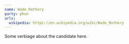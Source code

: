```yaml
---
name: Wade Rothery
party: phon
urls:
  wikipedia: https://en.wikipedia.org/wiki/Wade_Rothery
---
```

Some verbiage about the candidate here.
